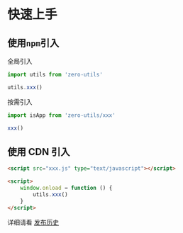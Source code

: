# 快速上手

## 使用`npm`引入

全局引入

```js
import utils from 'zero-utils'

utils.xxx()
```

按需引入

```js
import isApp from 'zero-utils/xxx'

xxx()
```

## 使用 CDN 引入

```html
<script src="xxx.js" type="text/javascript"></script>

<script>
    window.onload = function () {
        utils.xxx()
    }
</script>
```

详细请看 [发布历史](common/changelog)
